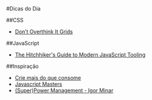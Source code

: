 #Dicas do Dia

##CSS

- [Don’t Overthink It Grids](https://css-tricks.com/dont-overthink-it-grids)

##JavaScript

-  [The Hitchhiker's Guide to Modern JavaScript Tooling ](reactkungfu.com/2015/07/the-hitchhikers-guide-to-modern-javascript-tooling/)

##Inspiração

- [Crie mais do que consome](http://www.papodehomem.com.br/crie-mais-do-que-consome/)
- [Javascript Masters](https://www.youtube.com/channel/UCU5JicSrEM5A63jkJ2QvGYw)
- [(Super)Power Management - Igor Minar ](https://youtu.be/IGeaXo2ZBr0)
